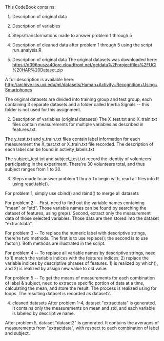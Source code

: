 This CodeBook contains: 
1) Description of original data
2) Description of variables
3) Steps/transformations made to answer problem 1 through 5
4) Description of cleaned data after problem 1 through 5 using the script run_analysis.R

1) Description of original data
The original datasets was downloaded here:
https://d396qusza40orc.cloudfront.net/getdata%2Fprojectfiles%2FUCI%20HAR%20Dataset.zip 

A full description is available here:
http://archive.ics.uci.edu/ml/datasets/Human+Activity+Recognition+Using+Smartphones 

The original datasets are divided into training group and test group, each containing 3 separate datasets and a folder called Inertia Signals -- this folder is not used for this assignment.

2) Description of variables (original datasets)
The X_test.txt and X_train.txt files contain measurements for multiple variables as described in features.txt.

The y_test.txt and y_train.txt files contain label information for each measurement the X_test.txt or X_train.txt file recorded. The description of each label can be found in activity_labels.txt

The subject_test.txt and subject_test.txt record the identity of volunteers participating in the experiment. There're 30 volunteers total, and thus subject ranges from 1 to 30.

3) Steps made to answer problem 1 thru 5
To begin with, read all files into R using read.table().

For problem 1, simply use cbind() and rbind() to merge all datasets

For problem 2 --
First, need to find out the variable names containing "mean" or "std". Those variable names can be found by searching the dataset of features, using grep().
Second, extract only the measurement data of those selected variables. Those data are then stored into the dataset "extractdata".

For problem 3 --
To replace the numeric label with descriptive strings, there're two methods. The first is to use replace(); the second is to use factor(). Both methods are illustrated in the script.

For problem 4 --
To replace all variable names by descriptive strings, need to 1) match the variable indices with the features indices; 2) replace the variable indices by descriptive phrases of features. 1) is realized by which(), and 2) is realized by assign new value to old value.

For problem 5 --
To get the means of measurements for each combination of label & subject, need to extract a specific portion of data at a time, calculating the mean, and store the result. The process is realized using for loops.
The resulting dataset is recorded as dataset2.

4) cleaned datasets
After problem 1-4, dataset "extractdata" is generated. It contains only the measurements on mean and std, and each variable is labeled by descriptive name.

After problem 5, dataset "dataset2" is generated. It contains the averages of measurements from "extractdata", with respect to each combination of label and subject.
